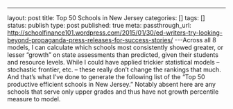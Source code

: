 ---
layout: post
title: Top 50 Schools in New Jersey
categories: []
tags: []
status: publish
type: post
published: true
meta:
  passthrough_url: http://schoolfinance101.wordpress.com/2015/01/30/ed-writers-try-looking-beyond-propaganda-press-releases-for-success-stories/
---Across all 8 models, I can calculate which schools most consistently showed greater, or lesser “growth” on state assessments than predicted, given their students and resource levels. While I could have applied trickier statistical models – stochastic frontier, etc. – these really don’t change the rankings that much.  And that’s what I’ve done to generate the following list of the “Top 50 productive efficient schools in New Jersey.” Notably absent here are any schools that serve only upper grades and thus have not growth percentile measure to model.
